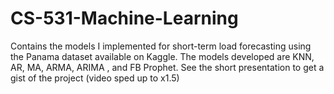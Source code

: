 # CS-531-Machine-Learning
Contains the models I implemented for short-term load forecasting using the Panama dataset available on Kaggle. The models developed are KNN, AR, MA, ARMA, ARIMA , and FB Prophet. See the short presentation to get a gist of the project (video sped up to x1.5)
